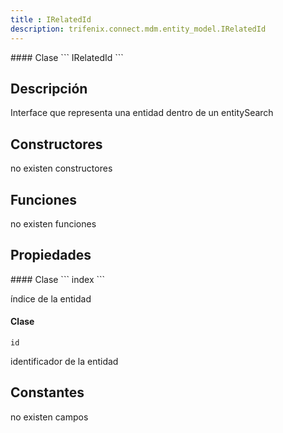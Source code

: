 ```yaml
---
title : IRelatedId
description: trifenix.connect.mdm.entity_model.IRelatedId
---
```




<CodeBlock slots = 'heading, code' repeat = '1' languages = 'C#' />
#### Clase
```
IRelatedId
```

## Descripción
Interface que representa una entidad dentro de un entitySearch
## Constructores

no existen constructores


## Funciones

no existen funciones

## Propiedades

<CodeBlock slots = 'heading, code' repeat = '1' languages = 'C#' />
#### Clase
```
index
```

índice de la entidad
<CodeBlock slots = 'heading, code' repeat = '1' languages = 'C#' />
#### Clase
```
id
```

identificador de la entidad
## Constantes
no existen campos

